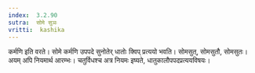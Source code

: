 ```yaml
---
index:  3.2.90
sutra:  सोमे सुञः
vritti:  kashika 
---
```


कर्मणि इति वरते। सोमे कर्मणि उपपदे सुनोतेर् धातोः क्विप् प्रत्ययो भवति। सोमसुत्, सोमसुतौ, सोमसुतः। अयम् अपि नियमार्थ आरम्भः। चतुर्विधश्च अत्र नियमः इष्यते, धातुकालौपपदप्रत्ययविषयः।

